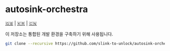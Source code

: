 # autosink-orchestra

[🇬🇧]() | [🇰🇷]() | [🇨🇳]()

이 저장소는 통합된 개발 환경을 구축하기 위해 사용됩니다.

```bash
git clone --recursive https://github.com/slink-to-unlock/autosink-orchestra.git
```
